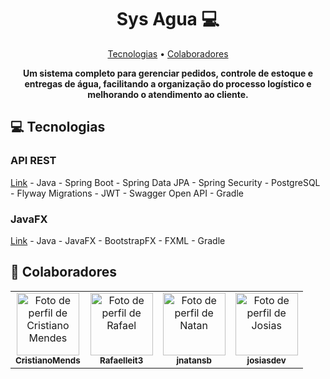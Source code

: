 <h1 align="center" style="font-weight: bold;">Sys Agua 💻</h1>

<p align="center">
 <a href="#technologies">Tecnologias</a> • 
 <a href="#colab">Colaboradores</a>
</p>

<p align="center">
    <b>
        Um sistema completo para gerenciar pedidos, controle de estoque e entregas de água, facilitando a organização do processo logístico e melhorando o atendimento ao cliente.
    </b>
</p>

<h2 id="technologies">💻 Tecnologias</h2>

<h3>API REST</h3>
<a href="https://github.com/CristianoMends/sys-agua/tree/develop/sysagua-api">Link</a>
- Java  
- Spring Boot  
- Spring Data JPA  
- Spring Security  
- PostgreSQL  
- Flyway Migrations
- JWT
- Swagger Open API
- Gradle

<h3>JavaFX</h3>
<a href="https://github.com/CristianoMends/sys-agua/tree/develop/sysagua-app">Link</a>
- Java
- JavaFX  
- BootstrapFX  
- FXML  
- Gradle  

<h2 id="colab">🤝 Colaboradores</h2>

<table align="center">
  <tr>
    <td align="center">
      <a href="https://github.com/CristianoMends">
        <img src="https://avatars.githubusercontent.com/u/116528159?v=4" width="100px" alt="Foto de perfil de Cristiano Mendes"/>
        <br>
        <sub>
          <b>CristianoMends</b>
        </sub>
      </a>
    </td>
    <td align="center">
      <a href="https://github.com/Rafaelleit3">
        <img src="https://avatars.githubusercontent.com/u/137407431?v=4" width="100px" alt="Foto de perfil de Rafael"/>
        <br>
        <sub>
          <b>Rafaelleit3</b>
        </sub>
      </a>
    </td>
    <td align="center">
      <a href="https://github.com/jnatansb">
        <img src="https://avatars.githubusercontent.com/u/111660222?v=4" width="100px" alt="Foto de perfil de Natan"/>
        <br>
        <sub>
          <b>jnatansb</b>
        </sub>
      </a>
    </td>
    <td align="center">
      <a href="https://github.com/josiasdev">
        <img src="https://avatars.githubusercontent.com/u/71450649?v=4" width="100px" alt="Foto de perfil de Josias"/>
        <br>
        <sub>
          <b>josiasdev</b>
        </sub>
      </a>
    </td>
  </tr>
</table>
